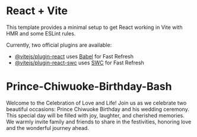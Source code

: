 # React + Vite

This template provides a minimal setup to get React working in Vite with HMR and some ESLint rules.

Currently, two official plugins are available:

- [@vitejs/plugin-react](https://github.com/vitejs/vite-plugin-react/blob/main/packages/plugin-react/README.md) uses [Babel](https://babeljs.io/) for Fast Refresh
- [@vitejs/plugin-react-swc](https://github.com/vitejs/vite-plugin-react-swc) uses [SWC](https://swc.rs/) for Fast Refresh
# Prince-Chiwuoke-Birthday-Bash
Welcome to the Celebration of Love and Life! Join us as we celebrate two beautiful occasions: Prince Chiwuoke Birthday and his wedding ceremony. This special day will be filled with joy, laughter, and cherished memories. We warmly invite family and friends to share in the festivities, honoring love and the wonderful journey ahead.
